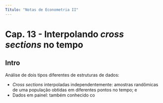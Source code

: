 ```yaml
---
Título: "Notas de Econometria II"
---
```


# Cap. 13 - Interpolando *cross sections* no tempo

## Intro

Análise de dois tipos diferentes de estruturas de dados: 
* *Cross sections* interpoladas independentemente: amostras randômicas de uma população obtidas em diferentes pontos no tempo; e
* Dados em painel: também conhecido co
<!--stackedit_data:
eyJoaXN0b3J5IjpbLTkyNDA4MDA1NCwtNjY3MDYxMzc1XX0=
-->
